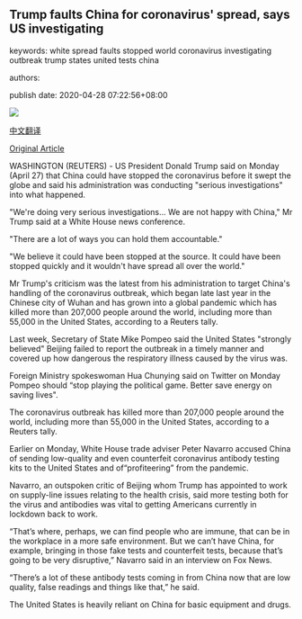 ## Trump faults China for coronavirus' spread, says US investigating

keywords: white spread faults stopped world coronavirus investigating outbreak trump states united tests china

authors: 

publish date: 2020-04-28 07:22:56+08:00

![](https://www.straitstimes.com/sites/default/files/styles/x_large/public/articles/2020/04/28/nz_trump_280430.jpg?itok=lAKOm3uX)

[中文翻译](Trump%20faults%20China%20for%20coronavirus%27%20spread%2C%20says%20US%20investigating_zh.md)

[Original Article](https://www.straitstimes.com/world/united-states/trump-faults-china-for-coronavirus-spread-says-us-investigating)

WASHINGTON (REUTERS) - US President Donald Trump said on Monday (April 27) that China could have stopped the coronavirus before it swept the globe and said his administration was conducting "serious investigations" into what happened.

"We're doing very serious investigations... We are not happy with China," Mr Trump said at a White House news conference.

"There are a lot of ways you can hold them accountable."

"We believe it could have been stopped at the source. It could have been stopped quickly and it wouldn't have spread all over the world."

Mr Trump's criticism was the latest from his administration to target China's handling of the coronavirus outbreak, which began late last year in the Chinese city of Wuhan and has grown into a global pandemic which has killed more than 207,000 people around the world, including more than 55,000 in the United States, according to a Reuters tally.

Last week, Secretary of State Mike Pompeo said the United States "strongly believed" Beijing failed to report the outbreak in a timely manner and covered up how dangerous the respiratory illness caused by the virus was.

Foreign Ministry spokeswoman Hua Chunying said on Twitter on Monday Pompeo should “stop playing the political game. Better save energy on saving lives".

The coronavirus outbreak has killed more than 207,000 people around the world, including more than 55,000 in the United States, according to a Reuters tally.

Earlier on Monday, White House trade adviser Peter Navarro accused China of sending low-quality and even counterfeit coronavirus antibody testing kits to the United States and of“profiteering” from the pandemic.

Navarro, an outspoken critic of Beijing whom Trump has appointed to work on supply-line issues relating to the health crisis, said more testing both for the virus and antibodies was vital to getting Americans currently in lockdown back to work.

“That’s where, perhaps, we can find people who are immune, that can be in the workplace in a more safe environment. But we can’t have China, for example, bringing in those fake tests and counterfeit tests, because that’s going to be very disruptive,” Navarro said in an interview on Fox News.

“There’s a lot of these antibody tests coming in from China now that are low quality, false readings and things like that,” he said.

The United States is heavily reliant on China for basic equipment and drugs.